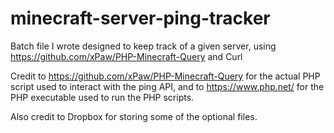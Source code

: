 # minecraft-server-ping-tracker
Batch file I wrote designed to keep track of a given server, using https://github.com/xPaw/PHP-Minecraft-Query and Curl

Credit to https://github.com/xPaw/PHP-Minecraft-Query for the actual PHP script used to interact with the ping API, and to https://www.php.net/ for the PHP executable used to run the PHP scripts.

Also credit to Dropbox for storing some of the optional files.
